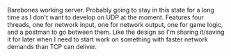 Barebones working server. Probably going to stay in this state for a long time as I don't want to develop on UDP at the moment. 
Features four threads, one for network input, one for network output, one for game logic, and a postman to go between them. 
Like the design so I'm sharing it/saving it for later when I need to start work on something with faster network demands than TCP can deliver.
